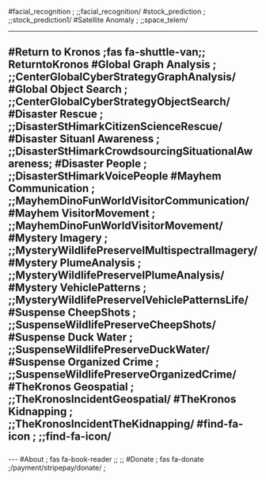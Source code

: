 #facial_recognition         ;<i class="fa fa-check" style="color:red"></i> ;;facial_recognition/
#stock_prediction           ;<i class="fa fa-check" style="color:red"></i> ;;stock_prediction1/
#Satellite Anomaly          ;<i class="fa fa-check" style="color:red"></i> ;;space_telem/

---

#Return to Kronos           ;fas fa-shuttle-van;; ReturntoKronos
#Global Graph Analysis      ;                  ;;CenterGlobalCyberStrategyGraphAnalysis/
#Global Object Search       ;                  ;;CenterGlobalCyberStrategyObjectSearch/
#Disaster Rescue            ;                  ;;DisasterStHimarkCitizenScienceRescue/
#Disaster Situanl Awareness ;                  ;;DisasterStHimarkCrowdsourcingSituationalAwareness;
#Disaster People            ;                  ;;DisasterStHimarkVoicePeople
#Mayhem Communication       ;                  ;;MayhemDinoFunWorldVisitorCommunication/
#Mayhem VisitorMovement     ;                  ;;MayhemDinoFunWorldVisitorMovement/
#Mystery Imagery            ;                  ;;MysteryWildlifePreserveIMultispectralImagery/
#Mystery PlumeAnalysis      ;                  ;;MysteryWildlifePreserveIPlumeAnalysis/
#Mystery VehiclePatterns    ;                  ;;MysteryWildlifePreserveIVehiclePatternsLife/
#Suspense CheepShots        ;                  ;;SuspenseWildlifePreserveCheepShots/
#Suspense Duck Water        ;                  ;;SuspenseWildlifePreserveDuckWater/
#Suspense Organized Crime   ;                  ;;SuspenseWildlifePreserveOrganizedCrime/
#TheKronos Geospatial       ;                  ;;TheKronosIncidentGeospatial/
#TheKronos Kidnapping       ;                  ;;TheKronosIncidentTheKidnapping/
#find-fa-icon               ;                  ;;find-fa-icon/                                                                    
---
<br/>
<div style="position: relative;bottom:10;width:100%;">
---
#About             ; fas fa-book-reader  ;;                    ;;
#Donate            ; fas fa-donate       ;/payment/stripepay/donate/ ; 
</div>
